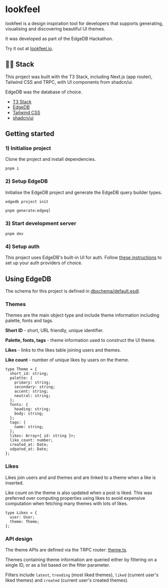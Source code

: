 # lookfeel

lookfeel is a design inspiration tool for developers that supports generating, visualising and discovering beautiful UI themes.

It was developed as part of the EdgeDB Hackathon.

Try it out at [lookfeel.io](https://lookfeel.io/).

## 👩‍💻 Stack

This project was built with the T3 Stack, including Next.js (app router), Tailwind CSS and TRPC, with UI components from shadcn/ui.

EdgeDB was the database of choice.

- [T3 Stack](https://create.t3.gg/)
- [EdgeDB](https://www.edgedb.com/)
- [Tailwind CSS](https://tailwindcss.com/)
- [shadcn/ui](https://ui.shadcn.com/)

## Getting started

### 1) Initialise project

Clone the project and install dependencies.

```
pnpm i
```

### 2) Setup EdgeDB

Initialise the EdgeDB project and generate the EdgeDB query builder types.

```
edgedb project init

pnpm generate:edgeql
```

### 3) Start development server

```
pnpm dev
```

### 4) Setup auth

This project uses EdgeDB's built-in UI for auth. Follow [these instructions](https://docs.edgedb.com/guides/auth/built_in_ui) to set up your auth providers of choice.

## Using EdgeDB

The schema for this project is defined in [dbschema/default.esdl](dbschema/default.esdl).

### Themes

Themes are the main object type and include theme information including palette, fonts and tags.

**Short ID** - short, URL friendly, unique identifier.

**Palette, fonts, tags** - theme information used to construct the UI theme.

**Likes** - links to the likes table joining users and themes.

**Like count** - number of unique likes by users on the theme.

```tsx
type Theme = {
  short_id: string;
  palette: {
    primary: string;
    secondary: string;
    accent: string;
    neutral: string;
  };
  fonts: {
    heading: string;
    body: string;
  };
  tags: {
    name: string;
  };
  likes: Array<{ id: string }>;
  like_count: number;
  created_at: Date;
  udpated_at: Date;
};
```

### Likes

Likes join users and and themes and are linked to a theme when a like is inserted.

Like count on the theme is also updated when a post is liked. This was preferred over computing properties using likes to avoid expensive computation when fetching many themes with lots of likes.

```tsx
type Likes = {
  user: User;
  theme: Theme;
};
```

### API design

The theme APIs are defined via the TRPC router: [theme.ts](src/server/api/routers/theme.ts).

Themes containing theme information are queried either by filtering on a single ID, or as a list based on the filter parameter.

Filters include `latest`, `trending` (most liked themes), `liked` (current user's liked themes) and `created` (current user's created themes).
